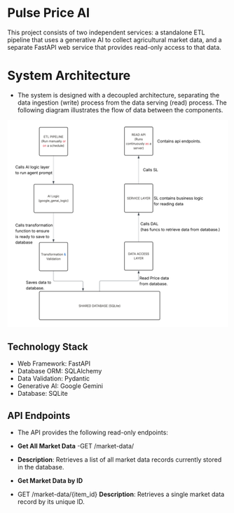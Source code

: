 # Pulse Price AI
This project consists of two independent services: a standalone ETL pipeline that uses a generative AI to collect agricultural market data, and a separate FastAPI web service that provides read-only access to that data.

# System Architecture
- The system is designed with a decoupled architecture, separating the data ingestion (write) process from the data serving (read) process. The following diagram illustrates the flow of data between the components.


 ![System Design Diagram](https://github.com/Orusaki-tech/ai-hack/blob/main/PulsePrice%20AI%20SD.png)


## Technology Stack
- Web Framework: FastAPI
- Database ORM: SQLAlchemy
- Data Validation: Pydantic
- Generative AI: Google Gemini
- Database: SQLite


## API Endpoints
- The API provides the following read-only endpoints:

- **Get All Market Data**
-GET /market-data/
- **Description**: Retrieves a list of all market data records currently stored in the database.

- **Get Market Data by ID**
- GET /market-data/{item_id}
**Description**: Retrieves a single market data record by its unique ID.
